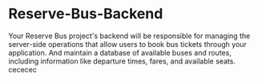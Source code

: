 # Reserve-Bus-Backend
Your Reserve Bus project's backend will be responsible for managing the server-side operations that allow users to book bus tickets through your application. And  maintain a database of available buses and routes, including information like departure times, fares, and available seats.
cececec

